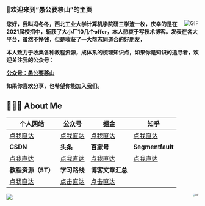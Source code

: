 ### 👋欢迎来到“愚公要移山”的主页

<img align="right" alt="GIF" src="https://visitor-badge.glitch.me/badge?page_id=fengdongdongwsn.readme" style="zoom:100%;"/>

**您好，我叫冯冬冬，西北工业大学计算机学院研三学渣一枚，庆幸的是在2021届校招中，斩获了大小厂10几个offer，本人热衷于写技术博客。发表在各大平台，虽然不挣钱，但是收获了一大帮志同道合的好朋友，**

**本人致力于收集各种教程资源，成体系的梳理知识点，如果你是知识的追寻者，欢迎关注我的公众号：**

**[公众号：愚公要移山](https://imgchr.com/i/rJnbO1)**

**如果你喜欢分享，也希望你能加入我们。**

##  👨🏻‍💻 About Me 

| 个人网站                                                     | 公众号                                                       | 掘金                                                         | 知乎                                                       |
| ------------------------------------------------------------ | ------------------------------------------------------------ | ------------------------------------------------------------ | ---------------------------------------------------------- |
| [点我直达](https://www.javachat.cc/)                         | [点我直达](https://imgchr.com/i/rJnbO1)                      | [点我直达](https://juejin.cn/user/1978776660213837/posts)    | [点我直达](https://www.zhihu.com/people/feng-dong-dong-10) |
| **CSDN**                                                     | **头条**                                                     | **百家号**                                                   | **Segmentfault**                                           |
| [点我直达](https://blog.csdn.net/SDDDLLL)                    | [点我直达](https://www.toutiao.com/c/user/token/MS4wLjABAAAAfhLQnyWhG1iqEVx_lsnoX7cUOlluuJf07J368xBJ7jU/) | [点我直达](https://author.baidu.com/home?from=bjh_article&app_id=1634941951856739) | [点我直达](https://segmentfault.com/u/a_yugong)            |
| **教程资源（5T）**                                           | **学习路线**                                                 | **博客文章汇总**                                             |                                                            |
| [点我直达](https://mp.weixin.qq.com/s/nIODGnCKFgs3BTZ9Qy5rHQ?scene=25#wechat_redirect) | [点击直达](https://mp.weixin.qq.com/s/UTV2GXtBdX-oLh7M9LTEvQ) | [点击直达](https://mp.weixin.qq.com/s/wZ_4fy_F-NecMv3HO4Hfjw) |                                                            |

<img align="right" alt="GIF" src="https://media.giphy.com/media/iIqmM5tTjmpOB9mpbn/giphy.gif" style="zoom:40%;" />

<img align="center" src="https://github-readme-stats.vercel.app/api?username=fengdongdongwsn&theme=onedark&bg_color=DEG,E96445,904E95&show_icons=true&show_owner=true&text_color=fff&icon_color=fff&title_color=fff" style="zoom:100%;" />







